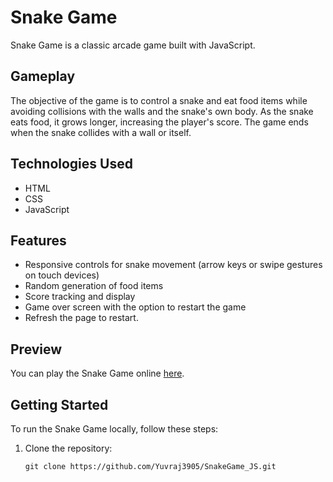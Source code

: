 # Snake Game

Snake Game is a classic arcade game built with JavaScript.

## Gameplay

The objective of the game is to control a snake and eat food items while avoiding collisions with the walls and the snake's own body. As the snake eats food, it grows longer, increasing the player's score. The game ends when the snake collides with a wall or itself.

## Technologies Used

- HTML
- CSS
- JavaScript

## Features

- Responsive controls for snake movement (arrow keys or swipe gestures on touch devices)
- Random generation of food items
- Score tracking and display
- Game over screen with the option to restart the game
- Refresh the page to restart.

## Preview

You can play the Snake Game online [here](https://yuvraj3905.github.io/SnakeGame_JS/).

## Getting Started

To run the Snake Game locally, follow these steps:

1. Clone the repository:
   ```shell
   git clone https://github.com/Yuvraj3905/SnakeGame_JS.git
